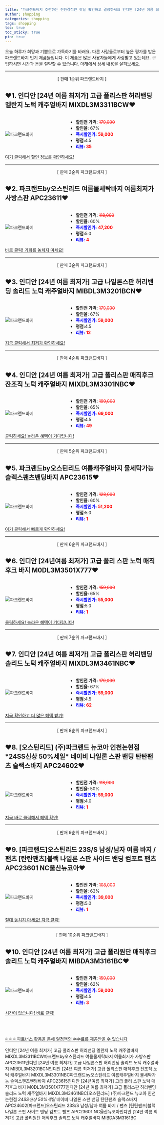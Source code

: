 ```yaml
---
title: "파크랜드바지 추천하는 친환경적인 핫딜 확인하고 결정하세요 인디안 [24년 여름 최저가] 고급"
author: shopping
categories: shopping
tags: shopping
toc: true
toc_sticky: true
pin: true
---
```

오늘 하루가 희망과 기쁨으로 가득하기를 바래요. 다른 사람들로부터 높은 평가를 받은 파크랜드바지 인기 제품들입니다. 이 제품은 많은 사용자들에게 사랑받고 있는데요. 구입하시면 시간과 돈을 절약할 수 있습니다. 아래에서 상세 내용을 살펴보세요.

---
<p class="toplist" style="margin: 0 auto; display: block; width: fit-content;">[ 판매 1순위 파크랜드바지 ]</p>

<h2><strong>❤️1. 인디안 [24년 여름 최저가] 고급 폴리스판 허리밴딩 멜란지 노턱 캐주얼바지 MIXDL3M3311BCW❤️</strong></h2>

<div style="display: flex; align-items: center;">
    <div style="flex: 0.4;">
        <img src="https://thumbnail10.coupangcdn.com/thumbnails/remote/230x230ex/image/vendor_inventory/e059/08db7b3c10c3e14d80ac40872b9ab226dc66c5cb1e4601f0e06da6012032.jpg" alt="파크랜드바지" style="max-width: 100%;">
    </div>
    <div style="flex: 0.6; margin-left: 10px;">
        <ul>
            <li><strong>할인전 가격:</strong> <del style="color: red;">179,000</del></li>
            <li><strong>할인율:</strong> 67%</li>
            <li><span style='color:blue'><strong>즉시할인가:</strong></span> <span style='color:red'><strong>59,000</strong></span></li>
            <li><strong>평점:</strong>4.5</li>
            <li><span style='color:blue'><strong>리뷰:</strong></span> <span style='color:red'><strong>35</strong></span></li>
        </ul>
    </div>
</div>
<div class="center">
    <a href="https://selin100587001.github.io?lptag=AF9450613&subid=githubio&pageKey=8054965537&traceid=V0-153&itemId=22603942462&vendorItemId=85772389077" class="myButton">
        여기 클릭해서 할인 정보를 확인하세요!
    </a>
</div>


---
<p class="toplist" style="margin: 0 auto; display: block; width: fit-content;">[ 판매 2순위 파크랜드바지 ]</p>

<h2><strong>❤️2. 파크랜드by오스틴리드 여름물세탁바지 여름최저가 사방스판 APC23611❤️</strong></h2>

<div style="display: flex; align-items: center;">
    <div style="flex: 0.4;">
        <img src="https://thumbnail9.coupangcdn.com/thumbnails/remote/230x230ex/image/vendor_inventory/2351/8bf5b1b8dda1e35169ced293e51157092e335d978abb04d03b42864652c6.jpg" alt="파크랜드바지" style="max-width: 100%;">
    </div>
    <div style="flex: 0.6; margin-left: 10px;">
        <ul>
            <li><strong>할인전 가격:</strong> <del style="color: red;">118,000</del></li>
            <li><strong>할인율:</strong> 60%</li>
            <li><span style='color:blue'><strong>즉시할인가:</strong></span> <span style='color:red'><strong>47,200</strong></span></li>
            <li><strong>평점:</strong>5.0</li>
            <li><span style='color:blue'><strong>리뷰:</strong></span> <span style='color:red'><strong>4</strong></span></li>
        </ul>
    </div>
</div>
<div class="center">
    <a href="https://selin100587001.github.io?lptag=AF9450613&subid=githubio&pageKey=7969717064&traceid=V0-153&itemId=22068938655&vendorItemId=89116993513" class="myButton">
        바로 클릭! 기회를 놓치지 마세요!
    </a>
</div>


---
<p class="toplist" style="margin: 0 auto; display: block; width: fit-content;">[ 판매 3순위 파크랜드바지 ]</p>

<h2><strong>❤️3. 인디안 [24년 여름 최저가] 고급 나일론스판 허리밴딩 솔리드 노턱 캐주얼바지 MIBDL3M3201BCN❤️</strong></h2>

<div style="display: flex; align-items: center;">
    <div style="flex: 0.4;">
        <img src="https://thumbnail8.coupangcdn.com/thumbnails/remote/230x230ex/image/vendor_inventory/08f5/682209b4aa975c722f8b42d91a3209a10a398c5685a61f9e24e9b29c46ee.jpg" alt="파크랜드바지" style="max-width: 100%;">
    </div>
    <div style="flex: 0.6; margin-left: 10px;">
        <ul>
            <li><strong>할인전 가격:</strong> <del style="color: red;">179,000</del></li>
            <li><strong>할인율:</strong> 67%</li>
            <li><span style='color:blue'><strong>즉시할인가:</strong></span> <span style='color:red'><strong>59,000</strong></span></li>
            <li><strong>평점:</strong>4.5</li>
            <li><span style='color:blue'><strong>리뷰:</strong></span> <span style='color:red'><strong>12</strong></span></li>
        </ul>
    </div>
</div>
<div class="center">
    <a href="https://selin100587001.github.io?lptag=AF9450613&subid=githubio&pageKey=8014094996&traceid=V0-153&itemId=22368220944&vendorItemId=74331058942" class="myButton">
        지금 클릭해서 최저가 확인하세요!
    </a>
</div>


---
<p class="toplist" style="margin: 0 auto; display: block; width: fit-content;">[ 판매 4순위 파크랜드바지 ]</p>

<h2><strong>❤️4. 인디안 [24년 여름 최저가] 고급 폴리스판 매직후크 잔조직 노턱 캐주얼바지 MIXDL3M3301NBC❤️</strong></h2>

<div style="display: flex; align-items: center;">
    <div style="flex: 0.4;">
        <img src="https://thumbnail6.coupangcdn.com/thumbnails/remote/230x230ex/image/vendor_inventory/a516/4d3261c4d2e118f680face75405f14a7fa2381992ca696823230ca327799.jpg" alt="파크랜드바지" style="max-width: 100%;">
    </div>
    <div style="flex: 0.6; margin-left: 10px;">
        <ul>
            <li><strong>할인전 가격:</strong> <del style="color: red;">199,000</del></li>
            <li><strong>할인율:</strong> 65%</li>
            <li><span style='color:blue'><strong>즉시할인가:</strong></span> <span style='color:red'><strong>69,000</strong></span></li>
            <li><strong>평점:</strong>4.5</li>
            <li><span style='color:blue'><strong>리뷰:</strong></span> <span style='color:red'><strong>49</strong></span></li>
        </ul>
    </div>
</div>
<div class="center">
    <a href="https://selin100587001.github.io?lptag=AF9450613&subid=githubio&pageKey=8013841863&traceid=V0-153&itemId=22367350318&vendorItemId=83766092686" class="myButton">
        클릭하세요! 놀라운 혜택이 기다립니다!
    </a>
</div>


---
<p class="toplist" style="margin: 0 auto; display: block; width: fit-content;">[ 판매 5순위 파크랜드바지 ]</p>

<h2><strong>❤️5. 파크랜드by오스틴리드 여름캐주얼바지 물세탁가능 슬렉스팬츠밴딩바지 APC23615❤️</strong></h2>

<div style="display: flex; align-items: center;">
    <div style="flex: 0.4;">
        <img src="https://thumbnail10.coupangcdn.com/thumbnails/remote/230x230ex/image/vendor_inventory/c4ce/1c12ac29e2d7d22fc25fa3992a7f4cd77bcaf446b96a3b5a0e7ff69bfa20.jpg" alt="파크랜드바지" style="max-width: 100%;">
    </div>
    <div style="flex: 0.6; margin-left: 10px;">
        <ul>
            <li><strong>할인전 가격:</strong> <del style="color: red;">128,000</del></li>
            <li><strong>할인율:</strong> 60%</li>
            <li><span style='color:blue'><strong>즉시할인가:</strong></span> <span style='color:red'><strong>51,200</strong></span></li>
            <li><strong>평점:</strong>5.0</li>
            <li><span style='color:blue'><strong>리뷰:</strong></span> <span style='color:red'><strong>1</strong></span></li>
        </ul>
    </div>
</div>
<div class="center">
    <a href="https://selin100587001.github.io?lptag=AF9450613&subid=githubio&pageKey=7987738811&traceid=V0-153&itemId=22191164102&vendorItemId=89237368982" class="myButton">
        여기 클릭해서 빠르게 확인하세요!
    </a>
</div>


---
<p class="toplist" style="margin: 0 auto; display: block; width: fit-content;">[ 판매 6순위 파크랜드바지 ]</p>

<h2><strong>❤️6. 인디안 [24년여름 최저가] 고급 폴리 스판 노턱 매직후크 바지 M0DL3M3501X777❤️</strong></h2>

<div style="display: flex; align-items: center;">
    <div style="flex: 0.4;">
        <img src="https://thumbnail9.coupangcdn.com/thumbnails/remote/230x230ex/image/vendor_inventory/bbc5/a00527ffebb7b044d625516bfe619d013fa19d105ca9b6d474fca417c7a4.jpg" alt="파크랜드바지" style="max-width: 100%;">
    </div>
    <div style="flex: 0.6; margin-left: 10px;">
        <ul>
            <li><strong>할인전 가격:</strong> <del style="color: red;">159,000</del></li>
            <li><strong>할인율:</strong> 65%</li>
            <li><span style='color:blue'><strong>즉시할인가:</strong></span> <span style='color:red'><strong>55,000</strong></span></li>
            <li><strong>평점:</strong>5.0</li>
            <li><span style='color:blue'><strong>리뷰:</strong></span> <span style='color:red'><strong>1</strong></span></li>
        </ul>
    </div>
</div>
<div class="center">
    <a href="https://selin100587001.github.io?lptag=AF9450613&subid=githubio&pageKey=7393358324&traceid=V0-153&itemId=19119491857&vendorItemId=86239285606" class="myButton">
        클릭하세요! 놀라운 혜택이 기다립니다!
    </a>
</div>


---
<p class="toplist" style="margin: 0 auto; display: block; width: fit-content;">[ 판매 7순위 파크랜드바지 ]</p>

<h2><strong>❤️7. 인디안 [24년 여름 최저가] 고급 폴리스판 허리밴딩 솔리드 노턱 캐주얼바지 MIXDL3M3461NBC❤️</strong></h2>

<div style="display: flex; align-items: center;">
    <div style="flex: 0.4;">
        <img src="https://thumbnail8.coupangcdn.com/thumbnails/remote/230x230ex/image/vendor_inventory/7167/577cefe18424f83b679c3661d3c184669b05daf4ef6120a15a7e411d509a.jpg" alt="파크랜드바지" style="max-width: 100%;">
    </div>
    <div style="flex: 0.6; margin-left: 10px;">
        <ul>
            <li><strong>할인전 가격:</strong> <del style="color: red;">179,000</del></li>
            <li><strong>할인율:</strong> 67%</li>
            <li><span style='color:blue'><strong>즉시할인가:</strong></span> <span style='color:red'><strong>59,000</strong></span></li>
            <li><strong>평점:</strong>4.5</li>
            <li><span style='color:blue'><strong>리뷰:</strong></span> <span style='color:red'><strong>62</strong></span></li>
        </ul>
    </div>
</div>
<div class="center">
    <a href="https://selin100587001.github.io?lptag=AF9450613&subid=githubio&pageKey=6697712231&traceid=V0-153&itemId=15501602408&vendorItemId=82720932156" class="myButton">
        지금 확인하고 더 많은 혜택 받기!
    </a>
</div>


---
<p class="toplist" style="margin: 0 auto; display: block; width: fit-content;">[ 판매 8순위 파크랜드바지 ]</p>

<h2><strong>❤️8. [오스틴리드] (주)파크랜드 뉴코아 인천논현점 *24SS신상 50%세일* 네이비 나일론 스판 밴딩 탄탄팬츠 슬랙스바지 APC24602❤️</strong></h2>

<div style="display: flex; align-items: center;">
    <div style="flex: 0.4;">
        <img src="https://thumbnail8.coupangcdn.com/thumbnails/remote/230x230ex/image/vendor_inventory/08cd/bccdf3fee82183f5ef9aac2c8783630f37d8bfc685cac536dbbb5b073ddd.jpg" alt="파크랜드바지" style="max-width: 100%;">
    </div>
    <div style="flex: 0.6; margin-left: 10px;">
        <ul>
            <li><strong>할인전 가격:</strong> <del style="color: red;">118,000</del></li>
            <li><strong>할인율:</strong> 50%</li>
            <li><span style='color:blue'><strong>즉시할인가:</strong></span> <span style='color:red'><strong>59,000</strong></span></li>
            <li><strong>평점:</strong>4.0</li>
            <li><span style='color:blue'><strong>리뷰:</strong></span> <span style='color:red'><strong>1</strong></span></li>
        </ul>
    </div>
</div>
<div class="center">
    <a href="https://selin100587001.github.io?lptag=AF9450613&subid=githubio&pageKey=7937685044&traceid=V0-153&itemId=21852636032&vendorItemId=88900882544" class="myButton">
        지금 바로 클릭해서 혜택 확인!
    </a>
</div>


---
<p class="toplist" style="margin: 0 auto; display: block; width: fit-content;">[ 판매 9순위 파크랜드바지 ]</p>

<h2><strong>❤️9. [파크랜드]오스틴리드 23S/S 남성/남자 여름 바지 / 팬츠 [탄탄팬츠]블랙 나일론 스판 사이드 밴딩 컴포트 팬츠 APC23601 NC울산뉴코아❤️</strong></h2>

<div style="display: flex; align-items: center;">
    <div style="flex: 0.4;">
        <img src="https://thumbnail7.coupangcdn.com/thumbnails/remote/230x230ex/image/vendor_inventory/789f/a9e056cce8109c09e65e22b09c383d47b29ad277e443a82dfad849dd685f.jpg" alt="파크랜드바지" style="max-width: 100%;">
    </div>
    <div style="flex: 0.6; margin-left: 10px;">
        <ul>
            <li><strong>할인전 가격:</strong> <del style="color: red;">108,000</del></li>
            <li><strong>할인율:</strong> 63%</li>
            <li><span style='color:blue'><strong>즉시할인가:</strong></span> <span style='color:red'><strong>39,000</strong></span></li>
            <li><strong>평점:</strong>5.0</li>
            <li><span style='color:blue'><strong>리뷰:</strong></span> <span style='color:red'><strong>1</strong></span></li>
        </ul>
    </div>
</div>
<div class="center">
    <a href="https://selin100587001.github.io?lptag=AF9450613&subid=githubio&pageKey=7353793190&traceid=V0-153&itemId=18929647284&vendorItemId=85600164095" class="myButton">
        절대 놓치지 마세요! 지금 클릭!
    </a>
</div>


---
<p class="toplist" style="margin: 0 auto; display: block; width: fit-content;">[ 판매 10순위 파크랜드바지 ]</p>

<h2><strong>❤️10. 인디안 [24년 여름 최저가] 고급 폴리원단 매직후크 솔리드 노턱 캐주얼바지 MIBDA3M3161BC❤️</strong></h2>

<div style="display: flex; align-items: center;">
    <div style="flex: 0.4;">
        <img src="https://thumbnail8.coupangcdn.com/thumbnails/remote/230x230ex/image/vendor_inventory/6c85/8043d40e8dc7de6e18fe9ed6b0a78c5516536533a1b7111239a1a1ab1ed6.jpg" alt="파크랜드바지" style="max-width: 100%;">
    </div>
    <div style="flex: 0.6; margin-left: 10px;">
        <ul>
            <li><strong>할인전 가격:</strong> <del style="color: red;">159,000</del></li>
            <li><strong>할인율:</strong> 62%</li>
            <li><span style='color:blue'><strong>즉시할인가:</strong></span> <span style='color:red'><strong>59,000</strong></span></li>
            <li><strong>평점:</strong>4.5</li>
            <li><span style='color:blue'><strong>리뷰:</strong></span> <span style='color:red'><strong>3</strong></span></li>
        </ul>
    </div>
</div>
<div class="center">
    <a href="https://selin100587001.github.io?lptag=AF9450613&subid=githubio&pageKey=7957327987&traceid=V0-153&itemId=21987662637&vendorItemId=89035232451" class="myButton">
        시간이 없습니다! 바로 클릭!
    </a>
</div>

<br><br><br>[💦 💦 💦 파트너스 활동을 통해 일정액의 수수료를 제공받을 수 있습니다](https://link.coupang.com/a/bcpT2c)<br><br>인디안 [24년 여름 최저가] 고급 폴리스판 허리밴딩 멜란지 노턱 캐주얼바지 MIXDL3M3311BCW파크랜드by오스틴리드 여름물세탁바지 여름최저가 사방스판 APC23611인디안 [24년 여름 최저가] 고급 나일론스판 허리밴딩 솔리드 노턱 캐주얼바지 MIBDL3M3201BCN인디안 [24년 여름 최저가] 고급 폴리스판 매직후크 잔조직 노턱 캐주얼바지 MIXDL3M3301NBC파크랜드by오스틴리드 여름캐주얼바지 물세탁가능 슬렉스팬츠밴딩바지 APC23615인디안 [24년여름 최저가] 고급 폴리 스판 노턱 매직후크 바지 M0DL3M3501X777인디안 [24년 여름 최저가] 고급 폴리스판 허리밴딩 솔리드 노턱 캐주얼바지 MIXDL3M3461NBC[오스틴리드] (주)파크랜드 뉴코아 인천논현점 *24SS신상 50%세일* 네이비 나일론 스판 밴딩 탄탄팬츠 슬랙스바지 APC24602[파크랜드]오스틴리드 23S/S 남성/남자 여름 바지 / 팬츠 [탄탄팬츠]블랙 나일론 스판 사이드 밴딩 컴포트 팬츠 APC23601 NC울산뉴코아인디안 [24년 여름 최저가] 고급 폴리원단 매직후크 솔리드 노턱 캐주얼바지 MIBDA3M3161BC